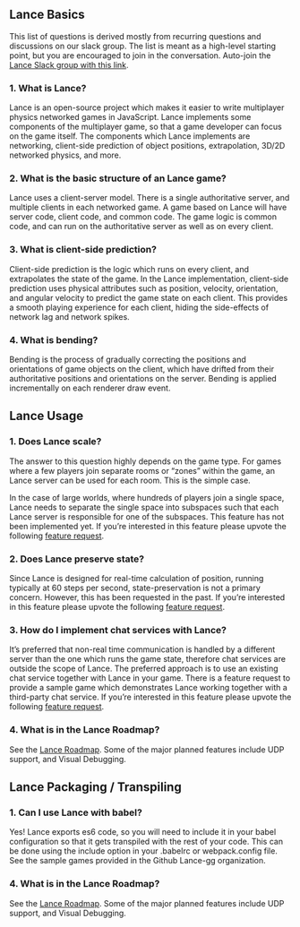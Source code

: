 
## Lance Basics

This list of questions is derived mostly from recurring questions and discussions on our slack group.  The list is meant as a high-level starting point, but you are encouraged to join in the conversation. Auto-join the [Lance Slack group with this link](http://slack.lance.gg).

### 1. What is Lance?

Lance is an open-source project which makes it easier to write multiplayer physics networked games in JavaScript.  Lance implements some components of the multiplayer game, so that a game developer can focus on the game itself.  The components which Lance implements are networking, client-side prediction of object positions, extrapolation, 3D/2D networked physics, and more.

### 2. What is the basic structure of an Lance game?
Lance uses a client-server model.  There is a single authoritative server, and multiple clients in each networked game.  A game based on Lance will have server code, client code, and common code.  The game logic is common code, and can run on the authoritative server as well as on every client.

### 3. What is client-side prediction?
Client-side prediction is the logic which runs on every client, and extrapolates the state of the game.  In the Lance implementation, client-side prediction uses physical attributes such as position, velocity, orientation, and angular velocity to predict the game state on each client.  This provides a smooth playing experience for each client, hiding the side-effects of network lag and network spikes.

### 4. What is bending?
Bending is the process of gradually correcting the positions and orientations of game objects on the client, which have drifted from their authoritative positions and orientations on the server.  Bending is applied incrementally on each renderer draw event.

## Lance Usage

### 1. Does Lance scale?
The answer to this question highly depends on the game type.  For games where a few players join separate rooms or “zones” within the game, an Lance server can be used for each room.  This is the simple case.

In the case of large worlds, where hundreds of players join a single space, Lance needs to separate the single space into subspaces such that each Lance server is responsible for one of the subspaces.  This feature has not been implemented yet.  If you’re interested in this feature please upvote the following [feature request](https://github.com/lance-gg/lance/issues/30).

### 2. Does Lance preserve state?
Since Lance is designed for real-time calculation of position, running typically at 60 steps per second, state-preservation is not a primary concern.  However, this has been requested in the past.  If you’re interested in this feature please upvote the following [feature request](https://github.com/lance-gg/lance/issues/31).

### 3. How do I implement chat services with Lance?
It’s preferred that non-real time communication is handled by a different server than the one which runs the game state, therefore chat services are outside the scope of Lance. The preferred approach is to use an existing chat service together with Lance in your game.  There is a feature request to provide a sample game which demonstrates Lance working together with a third-party chat service. If you’re interested in this feature please upvote the following [feature request](https://github.com/lance-gg/lance/issues/32).

### 4. What is in the Lance Roadmap?
See the [Lance Roadmap](http://docs.lance.gg/develop/tutorial-introduction_roadmap.html).  Some of the major planned features include UDP support, and Visual Debugging.

## Lance Packaging / Transpiling

### 1. Can I use Lance with babel?
Yes! Lance exports es6 code, so you will need to include it in your babel configuration so that it gets transpiled with the rest of your code. This can be done using the include option in your .babelrc or webpack.config file.  See the sample games provided in the Github Lance-gg organization.  


### 4. What is in the Lance Roadmap?
See the [Lance Roadmap](http://docs.lance.gg/develop/tutorial-introduction_roadmap.html).  Some of the major planned features include UDP support, and Visual Debugging.
